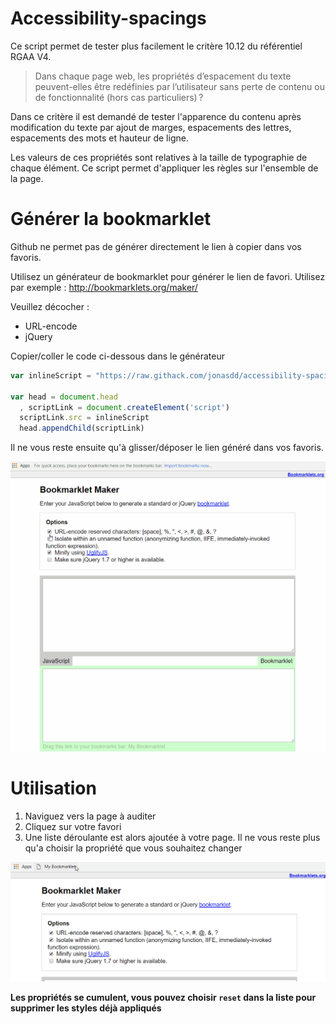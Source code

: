 # Accessibility-spacings

Ce script permet de tester plus facilement le critère 10.12 du référentiel RGAA V4.

> Dans chaque page web, les propriétés d’espacement du texte peuvent-elles être redéfinies par l’utilisateur sans perte de contenu ou de fonctionnalité (hors cas particuliers) ?

Dans ce critère il est demandé de tester l'apparence du contenu après modification du texte par ajout de marges, espacements des lettres, espacements des mots et hauteur de ligne.

Les valeurs de ces propriétés sont relatives à la taille de typographie de chaque élément. Ce script permet d'appliquer les règles sur l'ensemble de la page.

# Générer la bookmarklet

Github ne permet pas de générer directement le lien à copier dans vos favoris.

Utilisez un générateur de bookmarklet pour générer le lien de favori. Utilisez par exemple : http://bookmarklets.org/maker/

Veuillez décocher :

* URL-encode
* jQuery

Copier/coller le code ci-dessous dans le générateur
```javascript
var inlineScript = "https://raw.githack.com/jonasdd/accessibility-spacings/master/script.js";

var head = document.head
  , scriptLink = document.createElement('script')
  scriptLink.src = inlineScript
  head.appendChild(scriptLink)
```
Il ne vous reste ensuite qu'à glisser/déposer le lien généré dans vos favoris.

![](./createbookmarklet.gif)

# Utilisation

1) Naviguez vers la page à auditer
2) Cliquez sur votre favori
3) Une liste déroulante est alors ajoutée à votre page. Il ne vous reste plus qu'a choisir la propriété que vous souhaitez changer

![](usebookmarklet.gif)

**Les propriétés se cumulent, vous pouvez choisir `reset` dans la liste pour supprimer les styles déjà appliqués**
